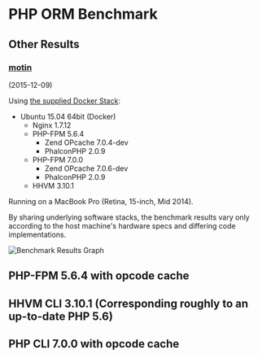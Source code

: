 # PHP ORM Benchmark

## Other Results

### [motin](https://github.com/motin)

(2015-12-09)

Using [the supplied Docker Stack]((docker/README.md)):

* Ubuntu 15.04 64bit (Docker)
  * Nginx 1.7.12
  * PHP-FPM 5.6.4
    * Zend OPcache 7.0.4-dev
    * PhalconPHP 2.0.9
  * PHP-FPM 7.0.0
    * Zend OPcache 7.0.6-dev
    * PhalconPHP 2.0.9
  * HHVM 3.10.1

Running on a MacBook Pro (Retina, 15-inch, Mid 2014).

By sharing underlying software stacks, the benchmark results vary only according to the host machine's hardware specs and differing code implementations.

![Benchmark Results Graph](:large)

## PHP-FPM 5.6.4 with opcode cache

## HHVM CLI 3.10.1 (Corresponding roughly to an up-to-date PHP 5.6)

## PHP CLI 7.0.0 with opcode cache




